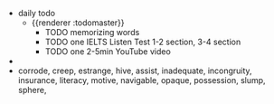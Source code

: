 - daily todo
	- {{renderer :todomaster}}
		- TODO memorizing words
		- TODO one IELTS Listen Test 1-2 section, 3-4 section
		- TODO one 2-5min YouTube video
-
- corrode, creep, estrange, hive, assist, inadequate, incongruity, insurance, literacy, motive, navigable, opaque, possession, slump, sphere,